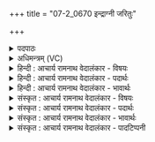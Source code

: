 +++
title = "07-2_0670 इन्द्राग्नी जरितुः"

+++
<details><summary>पदपाठः</summary>

इ꣡न्द्रा꣢꣯ग्नी। इ꣡न्द्र꣢꣯। अ꣣ग्नीइ꣡ति꣢। ज꣢रितुः꣣। स꣡चा꣢꣯। य꣣ज्ञः꣢। जि꣢गाति। चे꣡तनः꣢꣯। अ꣣या꣢। पा꣣तम्। इम꣢म्। सु꣣त꣢म्। ६७०।
</details>

<details><summary>अधिमन्त्रम् (VC)</summary>

- इन्द्राग्नी
- विश्वामित्रो गाथिनः
- गायत्री
- षड्जः
</details>

<details><summary>हिन्दी : आचार्य रामनाथ वेदालंकार - विषयः</summary>

अगले मन्त्र में पुनः उसी विषय का वर्णन है।
</details>

<details><summary>हिन्दी : आचार्य रामनाथ वेदालंकार - पदार्थः</summary>

पदार्थान्वयभाषाः -  हे (इन्द्राग्नी) आत्मा और मन ! (जरितुः) विद्याओं का वर्णन करनेवाले उपदेष्टा आचार्य का (सचा) गुरु-शिष्यों द्वारा साथ मिलकर किया हुआ (चेतनः) चेतानेवाला (यज्ञः) विद्यायज्ञ (जिगाति) प्रवृत्त हो रहा है। तुम दोनों (अया) इस पद्धति से (सुतम्) निष्पादित (इमम्) इस विद्या-यज्ञ की (पातम्) रक्षा करते हो ॥२॥
</details>

<details><summary>हिन्दी : आचार्य रामनाथ वेदालंकार - भावार्थः</summary>

भावार्थभाषाः -  गुरु-शिष्य आपस में मिलकर ही ज्ञान-यज्ञ का अनुष्ठान करके राष्ट्र में सब प्रकार की विद्याओं का प्रचार करते हैं ॥२॥
</details>

<details><summary>संस्कृत : आचार्य रामनाथ वेदालंकार - विषयः</summary>

अथ पुनस्तमेव विषयमाह।
</details>

<details><summary>संस्कृत : आचार्य रामनाथ वेदालंकार - पदार्थः</summary>

पदार्थान्वयभाषाः -  हे (इन्द्राग्नी) आत्ममनसी ! (जरितुः) स्तोतुः उपदेष्टुः आचार्यस्य (सचा) गुरुशिष्याभ्यां सह मिलित्वा सम्पादितः (चेतनः) चेतयिता ज्ञापयिता (यज्ञः) विद्यायज्ञः (जिगाति२) प्रवर्तते। [जिगाति गतिकर्मा। निघ० २।१४।] युवाम् (अया) अनया दिशा (सुतम्) निष्पादितम् (इमम्) एतं ज्ञानयज्ञम् (पातम्) रक्षतम् ॥२॥
</details>

<details><summary>संस्कृत : आचार्य रामनाथ वेदालंकार - भावार्थः</summary>

भावार्थभाषाः -  गुरुशिष्याः परस्परं मिलित्वैव ज्ञानयज्ञमनुष्ठाय राष्ट्रे सर्वप्रकारा विद्याः प्रचारयन्ति ॥२॥
</details>

<details><summary>संस्कृत : आचार्य रामनाथ वेदालंकार - पादटिप्पनी</summary>

टिप्पणी:   १. ऋ० ३।१२।२, ऋग्भाष्ये दयानन्दर्षिरेतमपि मन्त्रमध्यापकोपदेशक- विषये व्याचख्यौ। २. जिगाति गायति चेतनः, लुप्तोपमानमिदं चेतन इव—इति वि०।
</details>